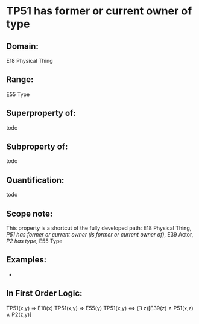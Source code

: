 # TP51 has former or current owner of type

## Domain: 

E18 Physical Thing

## Range: 

E55 Type

## Superproperty of: 

todo

## Subproperty of: 

todo

## Quantification: 

todo

## Scope note: 

This property is a shortcut of the fully developed path: E18 Physical Thing, _P51 has former or current owner (is former or current owner of)_, E39 Actor, _P2 has type_, E55 Type

## Examples: 

* 

## In First Order Logic: 

TP51(x,y) ⇒ E18(x)
TP51(x,y) ⇒ E55(y)
TP51(x,y) ⇔ (∃ z)[E39(z) ∧ P51(x,z) ∧ P2(z,y)]

